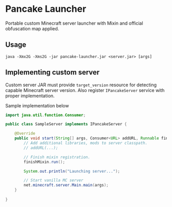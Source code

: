 # Pancake Launcher
Portable custom Minecraft server launcher with Mixin and official obfuscation map applied.

## Usage
`java -Xmx2G -Xms2G -jar pancake-launcher.jar <server.jar> [args]`

## Implementing custom server
Custom server JAR must provide `target_version` resource for detecting capable Minecraft server version. Also register `IPancakeServer` service with proper implementation.

Sample implementation below
```java
import java.util.function.Consumer;

public class SampleServer implements IPancakeServer {

    @Override
    public void start(String[] args, Consumer<URL> addURL, Runnable finishMixin) {
        // Add additional libraries, mods to server classpath.
        // addURL(...);

        // Finish mixin registration.
        finishMixin.run();

        System.out.println("Launching server...");

        // Start vanilla MC server
        net.minecraft.server.Main.main(args);
    }
    
}
```
